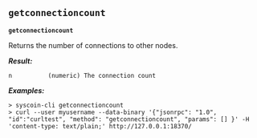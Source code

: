 ## **`getconnectioncount`**

**`getconnectioncount`**

Returns the number of connections to other nodes.





***Result:***

```
n          (numeric) The connection count

```



***Examples:***

```
> syscoin-cli getconnectioncount 
> curl --user myusername --data-binary '{"jsonrpc": "1.0", "id":"curltest", "method": "getconnectioncount", "params": [] }' -H 'content-type: text/plain;' http://127.0.0.1:18370/
```
